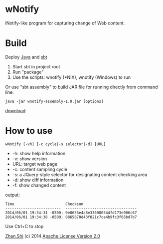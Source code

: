 wNotify
=======
iNotify-like program for capturing change of Web content.

Build
=====
Deploy [Java](http://www.oracle.com/technetwork/java/javase/downloads/index.html) and [sbt](http://www.scala-sbt.org/)

1. Start sbt in project root
2. Run "package"
3. Use the scripts: wnotify (*NIX), wnotify (Windows) to run

Or use "sbt assembly" to build JAR file for running directly from command line:

`java -jar wnotify-assembly-1.0.jar [options]`

[download](http://goo.gl/N62TKr)

How to use
==========
`wNotify [-vh] [-c cycle|-s selector|-d] [URL]`

* -h:  show help information
* -v:  show version
* URL: target web page
* -c:  content sampling cycle
* -s:  a JQuery-style selector for designating content checking area
* -d:  show diff information
* -f:  show changed content

output:

    Time                       Checksum
    -------------------------  --------------------------------
    2014/06/01 19:34:31 -0500; 0e8656e4a8e336980544fd173e906c67
    2014/06/01 19:34:38 -0500; 0865870d43f021c7ca4b9fc3f65bd7b7

Use Ctrl+C to stop

[Zhan.Shi](http://shizhan.github.io/) (c) 2014 [Apache License Version 2.0](http://www.apache.org/licenses/)
